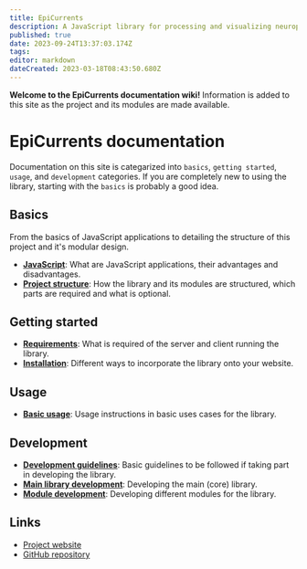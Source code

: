 ```yaml
---
title: EpiCurrents
description: A JavaScript library for processing and visualizing neurophysiological signals in a web browser
published: true
date: 2023-09-24T13:37:03.174Z
tags: 
editor: markdown
dateCreated: 2023-03-18T08:43:50.680Z
---
```


**Welcome to the EpiCurrents documentation wiki!** Information is added to this site as the project and its modules are made available.

# EpiCurrents documentation

Documentation on this site is categarized into `basics`, `getting started`, `usage`, and `development` categories. If you are completely new to using the library, starting with the `basics` is probably a good idea.

## Basics
From the basics of JavaScript applications to detailing the structure of this project and it's modular design.

- **[JavaScript](/en/basics/javascript)**: What are JavaScript applications, their advantages and disadvantages.
- **[Project structure](/en/basics/project-structure)**: How the library and its modules are structured, which parts are required and what is optional.

## Getting started

- **[Requirements](/en/requirements)**: What is required of the server and client running the library.
- **[Installation](/en/installation)**: Different ways to incorporate the library onto your website.

## Usage

- **[Basic usage](/en/usage/basic)**: Usage instructions in basic uses cases for the library.

## Development

- **[Development guidelines](/en/development)**: Basic guidelines to be followed if taking part in developing the library.
- **[Main library development](/en/development/core-library)**: Developing the main (core) library.
- **[Module development](/en/development/modules)**: Developing different modules for the library.

## Links

- [Project website](https://epicurrents.io)
- [GitHub repository](https://github.com/epicurrents)